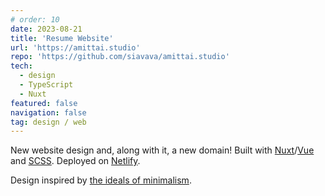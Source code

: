 ```yaml
---
# order: 10
date: 2023-08-21
title: 'Resume Website'
url: 'https://amittai.studio'
repo: 'https://github.com/siavava/amittai.studio'
tech:
  - design
  - TypeScript
  - Nuxt
featured: false
navigation: false
tag: design / web
---
```


New website design and, along with it, a new domain!
Built with [Nuxt][nuxt]/[Vue][vue] and [SCSS][scss].
Deployed on [Netlify][netlify].

Design inspired by [the ideals of minimalism][minimalism].

[minimalism]: https://minimalism.com

[nuxt]: https://nuxt.com
[vue]: https://vuejs.org
[scss]: https://sass-lang.com
[netlify]: https://netlify.com
